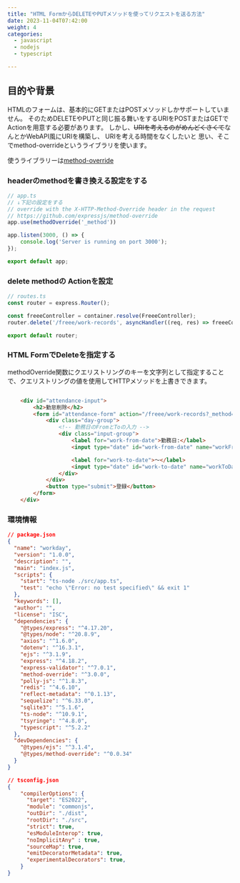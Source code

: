 ```yaml
---
title: "HTML FormからDELETEやPUTメソッドを使ってリクエストを送る方法"
date: 2023-11-04T07:42:00
weight: 4
categories:
  - javascript
  - nodejs
  - typescript

---
```


## 目的や背景

HTMLのフォームは、基本的にGETまたはPOSTメソッドしかサポートしていません。
そのためDELETEやPUTと同じ振る舞いをするURIをPOSTまたはGETでActionを用意する必要があります。
しかし、~~URIを考えるのがめんどくさくて~~なんとかWebAPI風にURIを構築し、 URIを考える時間をなくしたいと
思い、そこでmethod-overrideというライブラリを使います。

使うライブラリーは[method-override](https://github.com/expressjs/method-override#method-override)

### headerのmethodを書き換える設定をする

```typescript
// app.ts
// ↓下記の設定をする
// override with the X-HTTP-Method-Override header in the request
// https://github.com/expressjs/method-override
app.use(methodOverride('_method'))

app.listen(3000, () => {
    console.log('Server is running on port 3000');
});

export default app;
```

### delete methodの Actionを設定

```typescript
// routes.ts
const router = express.Router();

const freeeController = container.resolve(FreeeController);
router.delete('/freee/work-records', asyncHandler((req, res) => freeeController.deleteWorkRecords(req, res)));

export default router;
```

### HTML FormでDeleteを指定する

methodOverride関数にクエリストリングのキーを文字列として指定することで、クエリストリングの値を使用してHTTPメソッドを上書きできます。

```html

    <div id="attendance-input">
        <h2>勤怠削除</h2>
        <form id="attendance-form" action="/freee/work-records?_method=DELETE" method="POST">
            <div class="day-group">
                <!-- 勤務日のFromとToの入力 -->
                <div class="input-group">
                    <label for="work-from-date">勤務日:</label>
                    <input type="date" id="work-from-date" name="workFromDate" required />

                    <label for="work-to-date">〜</label>
                    <input type="date" id="work-to-date" name="workToDate" required />
                </div>
            </div>
            <button type="submit">登録</button>
        </form>
    </div>

```

### 環境情報

```json
// package.json
{
  "name": "workday",
  "version": "1.0.0",
  "description": "",
  "main": "index.js",
  "scripts": {
    "start": "ts-node ./src/app.ts",
    "test": "echo \"Error: no test specified\" && exit 1"
  },
  "keywords": [],
  "author": "",
  "license": "ISC",
  "dependencies": {
    "@types/express": "^4.17.20",
    "@types/node": "^20.8.9",
    "axios": "^1.6.0",
    "dotenv": "^16.3.1",
    "ejs": "^3.1.9",
    "express": "^4.18.2",
    "express-validator": "^7.0.1",
    "method-override": "^3.0.0",
    "polly-js": "^1.8.3",
    "redis": "^4.6.10",
    "reflect-metadata": "^0.1.13",
    "sequelize": "^6.33.0",
    "sqlite3": "^5.1.6",
    "ts-node": "^10.9.1",
    "tsyringe": "^4.8.0",
    "typescript": "^5.2.2"
  },
  "devDependencies": {
    "@types/ejs": "^3.1.4",
    "@types/method-override": "^0.0.34"
  }
}

```

```json
// tsconfig.json
{
    "compilerOptions": {
      "target": "ES2022",
      "module": "commonjs",
      "outDir": "./dist",
      "rootDir": "./src",
      "strict": true,
      "esModuleInterop": true,
      "noImplicitAny" : true,
      "sourceMap": true,
      "emitDecoratorMetadata": true,
      "experimentalDecorators": true,
    }
}
```
